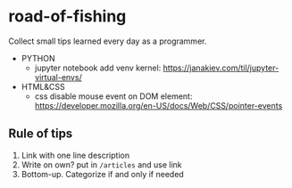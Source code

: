 # road-of-fishing
Collect small tips learned every day as a programmer.

* PYTHON
    * jupyter notebook add venv kernel: https://janakiev.com/til/jupyter-virtual-envs/
* HTML&CSS
    * css disable mouse event on DOM element: https://developer.mozilla.org/en-US/docs/Web/CSS/pointer-events

## Rule of tips

1. Link with one line description
2. Write on own? put in `/articles` and use link
3. Bottom-up. Categorize if and only if needed